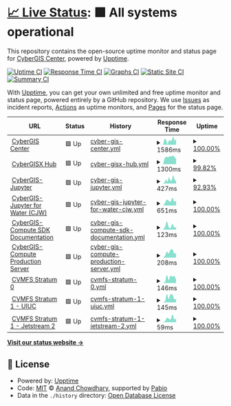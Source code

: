 # [📈 Live Status](https://cybergis.github.io/upptime-monitoring/): <!--live status--> **🟩 All systems operational**

This repository contains the open-source uptime monitor and status page for [CyberGIS Center](http://cybergis.illinois.edu/), powered by [Upptime](https://github.com/upptime/upptime).

[![Uptime CI](https://github.com/cybergis/upptime-monitoring/workflows/Uptime%20CI/badge.svg)](https://github.com/cybergis/upptime-monitoring/actions?query=workflow%3A%22Uptime+CI%22)
[![Response Time CI](https://github.com/cybergis/upptime-monitoring/workflows/Response%20Time%20CI/badge.svg)](https://github.com/cybergis/upptime-monitoring/actions?query=workflow%3A%22Response+Time+CI%22)
[![Graphs CI](https://github.com/cybergis/upptime-monitoring/workflows/Graphs%20CI/badge.svg)](https://github.com/cybergis/upptime-monitoring/actions?query=workflow%3A%22Graphs+CI%22)
[![Static Site CI](https://github.com/cybergis/upptime-monitoring/workflows/Static%20Site%20CI/badge.svg)](https://github.com/cybergis/upptime-monitoring/actions?query=workflow%3A%22Static+Site+CI%22)
[![Summary CI](https://github.com/cybergis/upptime-monitoring/workflows/Summary%20CI/badge.svg)](https://github.com/cybergis/upptime-monitoring/actions?query=workflow%3A%22Summary+CI%22)

With [Upptime](https://upptime.js.org), you can get your own unlimited and free uptime monitor and status page, powered entirely by a GitHub repository. We use [Issues](https://github.com/cybergis/upptime-monitoring/issues) as incident reports, [Actions](https://github.com/cybergis/upptime-monitoring/actions) as uptime monitors, and [Pages](https://cybergis.github.io/upptime-monitoring/) for the status page.

<!--start: status pages-->
<!-- This summary is generated by Upptime (https://github.com/upptime/upptime) -->
<!-- Do not edit this manually, your changes will be overwritten -->
<!-- prettier-ignore -->
| URL | Status | History | Response Time | Uptime |
| --- | ------ | ------- | ------------- | ------ |
| <img alt="" src="https://icons.duckduckgo.com/ip3/cybergis.illinois.edu.ico" height="13"> [CyberGIS Center](https://cybergis.illinois.edu/) | 🟩 Up | [cyber-gis-center.yml](https://github.com/cybergis/upptime-monitoring/commits/HEAD/history/cyber-gis-center.yml) | <details><summary><img alt="Response time graph" src="./graphs/cyber-gis-center/response-time-week.png" height="20"> 1586ms</summary><br><a href="https://cybergis.github.io/upptime-monitoring/history/cyber-gis-center"><img alt="Response time 1128" src="https://img.shields.io/endpoint?url=https%3A%2F%2Fraw.githubusercontent.com%2Fcybergis%2Fupptime-monitoring%2FHEAD%2Fapi%2Fcyber-gis-center%2Fresponse-time.json"></a><br><a href="https://cybergis.github.io/upptime-monitoring/history/cyber-gis-center"><img alt="24-hour response time 2115" src="https://img.shields.io/endpoint?url=https%3A%2F%2Fraw.githubusercontent.com%2Fcybergis%2Fupptime-monitoring%2FHEAD%2Fapi%2Fcyber-gis-center%2Fresponse-time-day.json"></a><br><a href="https://cybergis.github.io/upptime-monitoring/history/cyber-gis-center"><img alt="7-day response time 1586" src="https://img.shields.io/endpoint?url=https%3A%2F%2Fraw.githubusercontent.com%2Fcybergis%2Fupptime-monitoring%2FHEAD%2Fapi%2Fcyber-gis-center%2Fresponse-time-week.json"></a><br><a href="https://cybergis.github.io/upptime-monitoring/history/cyber-gis-center"><img alt="30-day response time 1743" src="https://img.shields.io/endpoint?url=https%3A%2F%2Fraw.githubusercontent.com%2Fcybergis%2Fupptime-monitoring%2FHEAD%2Fapi%2Fcyber-gis-center%2Fresponse-time-month.json"></a><br><a href="https://cybergis.github.io/upptime-monitoring/history/cyber-gis-center"><img alt="1-year response time 1231" src="https://img.shields.io/endpoint?url=https%3A%2F%2Fraw.githubusercontent.com%2Fcybergis%2Fupptime-monitoring%2FHEAD%2Fapi%2Fcyber-gis-center%2Fresponse-time-year.json"></a></details> | <details><summary><a href="https://cybergis.github.io/upptime-monitoring/history/cyber-gis-center">100.00%</a></summary><a href="https://cybergis.github.io/upptime-monitoring/history/cyber-gis-center"><img alt="All-time uptime 99.80%" src="https://img.shields.io/endpoint?url=https%3A%2F%2Fraw.githubusercontent.com%2Fcybergis%2Fupptime-monitoring%2FHEAD%2Fapi%2Fcyber-gis-center%2Fuptime.json"></a><br><a href="https://cybergis.github.io/upptime-monitoring/history/cyber-gis-center"><img alt="24-hour uptime 100.00%" src="https://img.shields.io/endpoint?url=https%3A%2F%2Fraw.githubusercontent.com%2Fcybergis%2Fupptime-monitoring%2FHEAD%2Fapi%2Fcyber-gis-center%2Fuptime-day.json"></a><br><a href="https://cybergis.github.io/upptime-monitoring/history/cyber-gis-center"><img alt="7-day uptime 100.00%" src="https://img.shields.io/endpoint?url=https%3A%2F%2Fraw.githubusercontent.com%2Fcybergis%2Fupptime-monitoring%2FHEAD%2Fapi%2Fcyber-gis-center%2Fuptime-week.json"></a><br><a href="https://cybergis.github.io/upptime-monitoring/history/cyber-gis-center"><img alt="30-day uptime 100.00%" src="https://img.shields.io/endpoint?url=https%3A%2F%2Fraw.githubusercontent.com%2Fcybergis%2Fupptime-monitoring%2FHEAD%2Fapi%2Fcyber-gis-center%2Fuptime-month.json"></a><br><a href="https://cybergis.github.io/upptime-monitoring/history/cyber-gis-center"><img alt="1-year uptime 99.77%" src="https://img.shields.io/endpoint?url=https%3A%2F%2Fraw.githubusercontent.com%2Fcybergis%2Fupptime-monitoring%2FHEAD%2Fapi%2Fcyber-gis-center%2Fuptime-year.json"></a></details>
| <img alt="" src="https://icons.duckduckgo.com/ip3/cybergisxhub.cigi.illinois.edu.ico" height="13"> [CyberGISX Hub](https://cybergisxhub.cigi.illinois.edu/) | 🟩 Up | [cyber-gisx-hub.yml](https://github.com/cybergis/upptime-monitoring/commits/HEAD/history/cyber-gisx-hub.yml) | <details><summary><img alt="Response time graph" src="./graphs/cyber-gisx-hub/response-time-week.png" height="20"> 1300ms</summary><br><a href="https://cybergis.github.io/upptime-monitoring/history/cyber-gisx-hub"><img alt="Response time 2453" src="https://img.shields.io/endpoint?url=https%3A%2F%2Fraw.githubusercontent.com%2Fcybergis%2Fupptime-monitoring%2FHEAD%2Fapi%2Fcyber-gisx-hub%2Fresponse-time.json"></a><br><a href="https://cybergis.github.io/upptime-monitoring/history/cyber-gisx-hub"><img alt="24-hour response time 971" src="https://img.shields.io/endpoint?url=https%3A%2F%2Fraw.githubusercontent.com%2Fcybergis%2Fupptime-monitoring%2FHEAD%2Fapi%2Fcyber-gisx-hub%2Fresponse-time-day.json"></a><br><a href="https://cybergis.github.io/upptime-monitoring/history/cyber-gisx-hub"><img alt="7-day response time 1300" src="https://img.shields.io/endpoint?url=https%3A%2F%2Fraw.githubusercontent.com%2Fcybergis%2Fupptime-monitoring%2FHEAD%2Fapi%2Fcyber-gisx-hub%2Fresponse-time-week.json"></a><br><a href="https://cybergis.github.io/upptime-monitoring/history/cyber-gisx-hub"><img alt="30-day response time 1784" src="https://img.shields.io/endpoint?url=https%3A%2F%2Fraw.githubusercontent.com%2Fcybergis%2Fupptime-monitoring%2FHEAD%2Fapi%2Fcyber-gisx-hub%2Fresponse-time-month.json"></a><br><a href="https://cybergis.github.io/upptime-monitoring/history/cyber-gisx-hub"><img alt="1-year response time 2664" src="https://img.shields.io/endpoint?url=https%3A%2F%2Fraw.githubusercontent.com%2Fcybergis%2Fupptime-monitoring%2FHEAD%2Fapi%2Fcyber-gisx-hub%2Fresponse-time-year.json"></a></details> | <details><summary><a href="https://cybergis.github.io/upptime-monitoring/history/cyber-gisx-hub">99.82%</a></summary><a href="https://cybergis.github.io/upptime-monitoring/history/cyber-gisx-hub"><img alt="All-time uptime 99.72%" src="https://img.shields.io/endpoint?url=https%3A%2F%2Fraw.githubusercontent.com%2Fcybergis%2Fupptime-monitoring%2FHEAD%2Fapi%2Fcyber-gisx-hub%2Fuptime.json"></a><br><a href="https://cybergis.github.io/upptime-monitoring/history/cyber-gisx-hub"><img alt="24-hour uptime 100.00%" src="https://img.shields.io/endpoint?url=https%3A%2F%2Fraw.githubusercontent.com%2Fcybergis%2Fupptime-monitoring%2FHEAD%2Fapi%2Fcyber-gisx-hub%2Fuptime-day.json"></a><br><a href="https://cybergis.github.io/upptime-monitoring/history/cyber-gisx-hub"><img alt="7-day uptime 99.82%" src="https://img.shields.io/endpoint?url=https%3A%2F%2Fraw.githubusercontent.com%2Fcybergis%2Fupptime-monitoring%2FHEAD%2Fapi%2Fcyber-gisx-hub%2Fuptime-week.json"></a><br><a href="https://cybergis.github.io/upptime-monitoring/history/cyber-gisx-hub"><img alt="30-day uptime 99.96%" src="https://img.shields.io/endpoint?url=https%3A%2F%2Fraw.githubusercontent.com%2Fcybergis%2Fupptime-monitoring%2FHEAD%2Fapi%2Fcyber-gisx-hub%2Fuptime-month.json"></a><br><a href="https://cybergis.github.io/upptime-monitoring/history/cyber-gisx-hub"><img alt="1-year uptime 99.68%" src="https://img.shields.io/endpoint?url=https%3A%2F%2Fraw.githubusercontent.com%2Fcybergis%2Fupptime-monitoring%2FHEAD%2Fapi%2Fcyber-gisx-hub%2Fuptime-year.json"></a></details>
| <img alt="" src="https://icons.duckduckgo.com/ip3/cybergisx.cigi.illinois.edu.ico" height="13"> [CyberGIS-Jupyter](https://cybergisx.cigi.illinois.edu) | 🟩 Up | [cyber-gis-jupyter.yml](https://github.com/cybergis/upptime-monitoring/commits/HEAD/history/cyber-gis-jupyter.yml) | <details><summary><img alt="Response time graph" src="./graphs/cyber-gis-jupyter/response-time-week.png" height="20"> 427ms</summary><br><a href="https://cybergis.github.io/upptime-monitoring/history/cyber-gis-jupyter"><img alt="Response time 474" src="https://img.shields.io/endpoint?url=https%3A%2F%2Fraw.githubusercontent.com%2Fcybergis%2Fupptime-monitoring%2FHEAD%2Fapi%2Fcyber-gis-jupyter%2Fresponse-time.json"></a><br><a href="https://cybergis.github.io/upptime-monitoring/history/cyber-gis-jupyter"><img alt="24-hour response time 315" src="https://img.shields.io/endpoint?url=https%3A%2F%2Fraw.githubusercontent.com%2Fcybergis%2Fupptime-monitoring%2FHEAD%2Fapi%2Fcyber-gis-jupyter%2Fresponse-time-day.json"></a><br><a href="https://cybergis.github.io/upptime-monitoring/history/cyber-gis-jupyter"><img alt="7-day response time 427" src="https://img.shields.io/endpoint?url=https%3A%2F%2Fraw.githubusercontent.com%2Fcybergis%2Fupptime-monitoring%2FHEAD%2Fapi%2Fcyber-gis-jupyter%2Fresponse-time-week.json"></a><br><a href="https://cybergis.github.io/upptime-monitoring/history/cyber-gis-jupyter"><img alt="30-day response time 437" src="https://img.shields.io/endpoint?url=https%3A%2F%2Fraw.githubusercontent.com%2Fcybergis%2Fupptime-monitoring%2FHEAD%2Fapi%2Fcyber-gis-jupyter%2Fresponse-time-month.json"></a><br><a href="https://cybergis.github.io/upptime-monitoring/history/cyber-gis-jupyter"><img alt="1-year response time 474" src="https://img.shields.io/endpoint?url=https%3A%2F%2Fraw.githubusercontent.com%2Fcybergis%2Fupptime-monitoring%2FHEAD%2Fapi%2Fcyber-gis-jupyter%2Fresponse-time-year.json"></a></details> | <details><summary><a href="https://cybergis.github.io/upptime-monitoring/history/cyber-gis-jupyter">92.93%</a></summary><a href="https://cybergis.github.io/upptime-monitoring/history/cyber-gis-jupyter"><img alt="All-time uptime 97.75%" src="https://img.shields.io/endpoint?url=https%3A%2F%2Fraw.githubusercontent.com%2Fcybergis%2Fupptime-monitoring%2FHEAD%2Fapi%2Fcyber-gis-jupyter%2Fuptime.json"></a><br><a href="https://cybergis.github.io/upptime-monitoring/history/cyber-gis-jupyter"><img alt="24-hour uptime 100.00%" src="https://img.shields.io/endpoint?url=https%3A%2F%2Fraw.githubusercontent.com%2Fcybergis%2Fupptime-monitoring%2FHEAD%2Fapi%2Fcyber-gis-jupyter%2Fuptime-day.json"></a><br><a href="https://cybergis.github.io/upptime-monitoring/history/cyber-gis-jupyter"><img alt="7-day uptime 92.93%" src="https://img.shields.io/endpoint?url=https%3A%2F%2Fraw.githubusercontent.com%2Fcybergis%2Fupptime-monitoring%2FHEAD%2Fapi%2Fcyber-gis-jupyter%2Fuptime-week.json"></a><br><a href="https://cybergis.github.io/upptime-monitoring/history/cyber-gis-jupyter"><img alt="30-day uptime 98.37%" src="https://img.shields.io/endpoint?url=https%3A%2F%2Fraw.githubusercontent.com%2Fcybergis%2Fupptime-monitoring%2FHEAD%2Fapi%2Fcyber-gis-jupyter%2Fuptime-month.json"></a><br><a href="https://cybergis.github.io/upptime-monitoring/history/cyber-gis-jupyter"><img alt="1-year uptime 97.32%" src="https://img.shields.io/endpoint?url=https%3A%2F%2Fraw.githubusercontent.com%2Fcybergis%2Fupptime-monitoring%2FHEAD%2Fapi%2Fcyber-gis-jupyter%2Fuptime-year.json"></a></details>
| <img alt="" src="https://icons.duckduckgo.com/ip3/go.illinois.edu.ico" height="13"> [CyberGIS-Jupyter for Water (CJW)](http://go.illinois.edu/cybergis-jupyter-water) | 🟩 Up | [cyber-gis-jupyter-for-water-cjw.yml](https://github.com/cybergis/upptime-monitoring/commits/HEAD/history/cyber-gis-jupyter-for-water-cjw.yml) | <details><summary><img alt="Response time graph" src="./graphs/cyber-gis-jupyter-for-water-cjw/response-time-week.png" height="20"> 651ms</summary><br><a href="https://cybergis.github.io/upptime-monitoring/history/cyber-gis-jupyter-for-water-cjw"><img alt="Response time 619" src="https://img.shields.io/endpoint?url=https%3A%2F%2Fraw.githubusercontent.com%2Fcybergis%2Fupptime-monitoring%2FHEAD%2Fapi%2Fcyber-gis-jupyter-for-water-cjw%2Fresponse-time.json"></a><br><a href="https://cybergis.github.io/upptime-monitoring/history/cyber-gis-jupyter-for-water-cjw"><img alt="24-hour response time 670" src="https://img.shields.io/endpoint?url=https%3A%2F%2Fraw.githubusercontent.com%2Fcybergis%2Fupptime-monitoring%2FHEAD%2Fapi%2Fcyber-gis-jupyter-for-water-cjw%2Fresponse-time-day.json"></a><br><a href="https://cybergis.github.io/upptime-monitoring/history/cyber-gis-jupyter-for-water-cjw"><img alt="7-day response time 651" src="https://img.shields.io/endpoint?url=https%3A%2F%2Fraw.githubusercontent.com%2Fcybergis%2Fupptime-monitoring%2FHEAD%2Fapi%2Fcyber-gis-jupyter-for-water-cjw%2Fresponse-time-week.json"></a><br><a href="https://cybergis.github.io/upptime-monitoring/history/cyber-gis-jupyter-for-water-cjw"><img alt="30-day response time 598" src="https://img.shields.io/endpoint?url=https%3A%2F%2Fraw.githubusercontent.com%2Fcybergis%2Fupptime-monitoring%2FHEAD%2Fapi%2Fcyber-gis-jupyter-for-water-cjw%2Fresponse-time-month.json"></a><br><a href="https://cybergis.github.io/upptime-monitoring/history/cyber-gis-jupyter-for-water-cjw"><img alt="1-year response time 614" src="https://img.shields.io/endpoint?url=https%3A%2F%2Fraw.githubusercontent.com%2Fcybergis%2Fupptime-monitoring%2FHEAD%2Fapi%2Fcyber-gis-jupyter-for-water-cjw%2Fresponse-time-year.json"></a></details> | <details><summary><a href="https://cybergis.github.io/upptime-monitoring/history/cyber-gis-jupyter-for-water-cjw">100.00%</a></summary><a href="https://cybergis.github.io/upptime-monitoring/history/cyber-gis-jupyter-for-water-cjw"><img alt="All-time uptime 99.11%" src="https://img.shields.io/endpoint?url=https%3A%2F%2Fraw.githubusercontent.com%2Fcybergis%2Fupptime-monitoring%2FHEAD%2Fapi%2Fcyber-gis-jupyter-for-water-cjw%2Fuptime.json"></a><br><a href="https://cybergis.github.io/upptime-monitoring/history/cyber-gis-jupyter-for-water-cjw"><img alt="24-hour uptime 100.00%" src="https://img.shields.io/endpoint?url=https%3A%2F%2Fraw.githubusercontent.com%2Fcybergis%2Fupptime-monitoring%2FHEAD%2Fapi%2Fcyber-gis-jupyter-for-water-cjw%2Fuptime-day.json"></a><br><a href="https://cybergis.github.io/upptime-monitoring/history/cyber-gis-jupyter-for-water-cjw"><img alt="7-day uptime 100.00%" src="https://img.shields.io/endpoint?url=https%3A%2F%2Fraw.githubusercontent.com%2Fcybergis%2Fupptime-monitoring%2FHEAD%2Fapi%2Fcyber-gis-jupyter-for-water-cjw%2Fuptime-week.json"></a><br><a href="https://cybergis.github.io/upptime-monitoring/history/cyber-gis-jupyter-for-water-cjw"><img alt="30-day uptime 99.96%" src="https://img.shields.io/endpoint?url=https%3A%2F%2Fraw.githubusercontent.com%2Fcybergis%2Fupptime-monitoring%2FHEAD%2Fapi%2Fcyber-gis-jupyter-for-water-cjw%2Fuptime-month.json"></a><br><a href="https://cybergis.github.io/upptime-monitoring/history/cyber-gis-jupyter-for-water-cjw"><img alt="1-year uptime 98.95%" src="https://img.shields.io/endpoint?url=https%3A%2F%2Fraw.githubusercontent.com%2Fcybergis%2Fupptime-monitoring%2FHEAD%2Fapi%2Fcyber-gis-jupyter-for-water-cjw%2Fuptime-year.json"></a></details>
| <img alt="" src="https://icons.duckduckgo.com/ip3/cybergis.github.io.ico" height="13"> [CyberGIS-Compute SDK Documentation](https://cybergis.github.io/cybergis-compute-python-sdk/) | 🟩 Up | [cyber-gis-compute-sdk-documentation.yml](https://github.com/cybergis/upptime-monitoring/commits/HEAD/history/cyber-gis-compute-sdk-documentation.yml) | <details><summary><img alt="Response time graph" src="./graphs/cyber-gis-compute-sdk-documentation/response-time-week.png" height="20"> 123ms</summary><br><a href="https://cybergis.github.io/upptime-monitoring/history/cyber-gis-compute-sdk-documentation"><img alt="Response time 112" src="https://img.shields.io/endpoint?url=https%3A%2F%2Fraw.githubusercontent.com%2Fcybergis%2Fupptime-monitoring%2FHEAD%2Fapi%2Fcyber-gis-compute-sdk-documentation%2Fresponse-time.json"></a><br><a href="https://cybergis.github.io/upptime-monitoring/history/cyber-gis-compute-sdk-documentation"><img alt="24-hour response time 82" src="https://img.shields.io/endpoint?url=https%3A%2F%2Fraw.githubusercontent.com%2Fcybergis%2Fupptime-monitoring%2FHEAD%2Fapi%2Fcyber-gis-compute-sdk-documentation%2Fresponse-time-day.json"></a><br><a href="https://cybergis.github.io/upptime-monitoring/history/cyber-gis-compute-sdk-documentation"><img alt="7-day response time 123" src="https://img.shields.io/endpoint?url=https%3A%2F%2Fraw.githubusercontent.com%2Fcybergis%2Fupptime-monitoring%2FHEAD%2Fapi%2Fcyber-gis-compute-sdk-documentation%2Fresponse-time-week.json"></a><br><a href="https://cybergis.github.io/upptime-monitoring/history/cyber-gis-compute-sdk-documentation"><img alt="30-day response time 142" src="https://img.shields.io/endpoint?url=https%3A%2F%2Fraw.githubusercontent.com%2Fcybergis%2Fupptime-monitoring%2FHEAD%2Fapi%2Fcyber-gis-compute-sdk-documentation%2Fresponse-time-month.json"></a><br><a href="https://cybergis.github.io/upptime-monitoring/history/cyber-gis-compute-sdk-documentation"><img alt="1-year response time 118" src="https://img.shields.io/endpoint?url=https%3A%2F%2Fraw.githubusercontent.com%2Fcybergis%2Fupptime-monitoring%2FHEAD%2Fapi%2Fcyber-gis-compute-sdk-documentation%2Fresponse-time-year.json"></a></details> | <details><summary><a href="https://cybergis.github.io/upptime-monitoring/history/cyber-gis-compute-sdk-documentation">100.00%</a></summary><a href="https://cybergis.github.io/upptime-monitoring/history/cyber-gis-compute-sdk-documentation"><img alt="All-time uptime 100.00%" src="https://img.shields.io/endpoint?url=https%3A%2F%2Fraw.githubusercontent.com%2Fcybergis%2Fupptime-monitoring%2FHEAD%2Fapi%2Fcyber-gis-compute-sdk-documentation%2Fuptime.json"></a><br><a href="https://cybergis.github.io/upptime-monitoring/history/cyber-gis-compute-sdk-documentation"><img alt="24-hour uptime 100.00%" src="https://img.shields.io/endpoint?url=https%3A%2F%2Fraw.githubusercontent.com%2Fcybergis%2Fupptime-monitoring%2FHEAD%2Fapi%2Fcyber-gis-compute-sdk-documentation%2Fuptime-day.json"></a><br><a href="https://cybergis.github.io/upptime-monitoring/history/cyber-gis-compute-sdk-documentation"><img alt="7-day uptime 100.00%" src="https://img.shields.io/endpoint?url=https%3A%2F%2Fraw.githubusercontent.com%2Fcybergis%2Fupptime-monitoring%2FHEAD%2Fapi%2Fcyber-gis-compute-sdk-documentation%2Fuptime-week.json"></a><br><a href="https://cybergis.github.io/upptime-monitoring/history/cyber-gis-compute-sdk-documentation"><img alt="30-day uptime 100.00%" src="https://img.shields.io/endpoint?url=https%3A%2F%2Fraw.githubusercontent.com%2Fcybergis%2Fupptime-monitoring%2FHEAD%2Fapi%2Fcyber-gis-compute-sdk-documentation%2Fuptime-month.json"></a><br><a href="https://cybergis.github.io/upptime-monitoring/history/cyber-gis-compute-sdk-documentation"><img alt="1-year uptime 100.00%" src="https://img.shields.io/endpoint?url=https%3A%2F%2Fraw.githubusercontent.com%2Fcybergis%2Fupptime-monitoring%2FHEAD%2Fapi%2Fcyber-gis-compute-sdk-documentation%2Fuptime-year.json"></a></details>
| <img alt="" src="https://icons.duckduckgo.com/ip3/cgjobsup.cigi.illinois.edu.ico" height="13"> [CyberGIS-Compute Production Server](https://cgjobsup.cigi.illinois.edu/v2/) | 🟩 Up | [cyber-gis-compute-production-server.yml](https://github.com/cybergis/upptime-monitoring/commits/HEAD/history/cyber-gis-compute-production-server.yml) | <details><summary><img alt="Response time graph" src="./graphs/cyber-gis-compute-production-server/response-time-week.png" height="20"> 208ms</summary><br><a href="https://cybergis.github.io/upptime-monitoring/history/cyber-gis-compute-production-server"><img alt="Response time 197" src="https://img.shields.io/endpoint?url=https%3A%2F%2Fraw.githubusercontent.com%2Fcybergis%2Fupptime-monitoring%2FHEAD%2Fapi%2Fcyber-gis-compute-production-server%2Fresponse-time.json"></a><br><a href="https://cybergis.github.io/upptime-monitoring/history/cyber-gis-compute-production-server"><img alt="24-hour response time 177" src="https://img.shields.io/endpoint?url=https%3A%2F%2Fraw.githubusercontent.com%2Fcybergis%2Fupptime-monitoring%2FHEAD%2Fapi%2Fcyber-gis-compute-production-server%2Fresponse-time-day.json"></a><br><a href="https://cybergis.github.io/upptime-monitoring/history/cyber-gis-compute-production-server"><img alt="7-day response time 208" src="https://img.shields.io/endpoint?url=https%3A%2F%2Fraw.githubusercontent.com%2Fcybergis%2Fupptime-monitoring%2FHEAD%2Fapi%2Fcyber-gis-compute-production-server%2Fresponse-time-week.json"></a><br><a href="https://cybergis.github.io/upptime-monitoring/history/cyber-gis-compute-production-server"><img alt="30-day response time 204" src="https://img.shields.io/endpoint?url=https%3A%2F%2Fraw.githubusercontent.com%2Fcybergis%2Fupptime-monitoring%2FHEAD%2Fapi%2Fcyber-gis-compute-production-server%2Fresponse-time-month.json"></a><br><a href="https://cybergis.github.io/upptime-monitoring/history/cyber-gis-compute-production-server"><img alt="1-year response time 198" src="https://img.shields.io/endpoint?url=https%3A%2F%2Fraw.githubusercontent.com%2Fcybergis%2Fupptime-monitoring%2FHEAD%2Fapi%2Fcyber-gis-compute-production-server%2Fresponse-time-year.json"></a></details> | <details><summary><a href="https://cybergis.github.io/upptime-monitoring/history/cyber-gis-compute-production-server">100.00%</a></summary><a href="https://cybergis.github.io/upptime-monitoring/history/cyber-gis-compute-production-server"><img alt="All-time uptime 99.92%" src="https://img.shields.io/endpoint?url=https%3A%2F%2Fraw.githubusercontent.com%2Fcybergis%2Fupptime-monitoring%2FHEAD%2Fapi%2Fcyber-gis-compute-production-server%2Fuptime.json"></a><br><a href="https://cybergis.github.io/upptime-monitoring/history/cyber-gis-compute-production-server"><img alt="24-hour uptime 100.00%" src="https://img.shields.io/endpoint?url=https%3A%2F%2Fraw.githubusercontent.com%2Fcybergis%2Fupptime-monitoring%2FHEAD%2Fapi%2Fcyber-gis-compute-production-server%2Fuptime-day.json"></a><br><a href="https://cybergis.github.io/upptime-monitoring/history/cyber-gis-compute-production-server"><img alt="7-day uptime 100.00%" src="https://img.shields.io/endpoint?url=https%3A%2F%2Fraw.githubusercontent.com%2Fcybergis%2Fupptime-monitoring%2FHEAD%2Fapi%2Fcyber-gis-compute-production-server%2Fuptime-week.json"></a><br><a href="https://cybergis.github.io/upptime-monitoring/history/cyber-gis-compute-production-server"><img alt="30-day uptime 100.00%" src="https://img.shields.io/endpoint?url=https%3A%2F%2Fraw.githubusercontent.com%2Fcybergis%2Fupptime-monitoring%2FHEAD%2Fapi%2Fcyber-gis-compute-production-server%2Fuptime-month.json"></a><br><a href="https://cybergis.github.io/upptime-monitoring/history/cyber-gis-compute-production-server"><img alt="1-year uptime 99.90%" src="https://img.shields.io/endpoint?url=https%3A%2F%2Fraw.githubusercontent.com%2Fcybergis%2Fupptime-monitoring%2FHEAD%2Fapi%2Fcyber-gis-compute-production-server%2Fuptime-year.json"></a></details>
| <img alt="" src="https://icons.duckduckgo.com/ip3/cvmfs.cigi.illinois.edu.ico" height="13"> [CVMFS Stratum 0](http://cvmfs.cigi.illinois.edu/cvmfs/info/v1/repositories.json) | 🟩 Up | [cvmfs-stratum-0.yml](https://github.com/cybergis/upptime-monitoring/commits/HEAD/history/cvmfs-stratum-0.yml) | <details><summary><img alt="Response time graph" src="./graphs/cvmfs-stratum-0/response-time-week.png" height="20"> 146ms</summary><br><a href="https://cybergis.github.io/upptime-monitoring/history/cvmfs-stratum-0"><img alt="Response time 111" src="https://img.shields.io/endpoint?url=https%3A%2F%2Fraw.githubusercontent.com%2Fcybergis%2Fupptime-monitoring%2FHEAD%2Fapi%2Fcvmfs-stratum-0%2Fresponse-time.json"></a><br><a href="https://cybergis.github.io/upptime-monitoring/history/cvmfs-stratum-0"><img alt="24-hour response time 88" src="https://img.shields.io/endpoint?url=https%3A%2F%2Fraw.githubusercontent.com%2Fcybergis%2Fupptime-monitoring%2FHEAD%2Fapi%2Fcvmfs-stratum-0%2Fresponse-time-day.json"></a><br><a href="https://cybergis.github.io/upptime-monitoring/history/cvmfs-stratum-0"><img alt="7-day response time 146" src="https://img.shields.io/endpoint?url=https%3A%2F%2Fraw.githubusercontent.com%2Fcybergis%2Fupptime-monitoring%2FHEAD%2Fapi%2Fcvmfs-stratum-0%2Fresponse-time-week.json"></a><br><a href="https://cybergis.github.io/upptime-monitoring/history/cvmfs-stratum-0"><img alt="30-day response time 110" src="https://img.shields.io/endpoint?url=https%3A%2F%2Fraw.githubusercontent.com%2Fcybergis%2Fupptime-monitoring%2FHEAD%2Fapi%2Fcvmfs-stratum-0%2Fresponse-time-month.json"></a><br><a href="https://cybergis.github.io/upptime-monitoring/history/cvmfs-stratum-0"><img alt="1-year response time 111" src="https://img.shields.io/endpoint?url=https%3A%2F%2Fraw.githubusercontent.com%2Fcybergis%2Fupptime-monitoring%2FHEAD%2Fapi%2Fcvmfs-stratum-0%2Fresponse-time-year.json"></a></details> | <details><summary><a href="https://cybergis.github.io/upptime-monitoring/history/cvmfs-stratum-0">100.00%</a></summary><a href="https://cybergis.github.io/upptime-monitoring/history/cvmfs-stratum-0"><img alt="All-time uptime 99.94%" src="https://img.shields.io/endpoint?url=https%3A%2F%2Fraw.githubusercontent.com%2Fcybergis%2Fupptime-monitoring%2FHEAD%2Fapi%2Fcvmfs-stratum-0%2Fuptime.json"></a><br><a href="https://cybergis.github.io/upptime-monitoring/history/cvmfs-stratum-0"><img alt="24-hour uptime 100.00%" src="https://img.shields.io/endpoint?url=https%3A%2F%2Fraw.githubusercontent.com%2Fcybergis%2Fupptime-monitoring%2FHEAD%2Fapi%2Fcvmfs-stratum-0%2Fuptime-day.json"></a><br><a href="https://cybergis.github.io/upptime-monitoring/history/cvmfs-stratum-0"><img alt="7-day uptime 100.00%" src="https://img.shields.io/endpoint?url=https%3A%2F%2Fraw.githubusercontent.com%2Fcybergis%2Fupptime-monitoring%2FHEAD%2Fapi%2Fcvmfs-stratum-0%2Fuptime-week.json"></a><br><a href="https://cybergis.github.io/upptime-monitoring/history/cvmfs-stratum-0"><img alt="30-day uptime 100.00%" src="https://img.shields.io/endpoint?url=https%3A%2F%2Fraw.githubusercontent.com%2Fcybergis%2Fupptime-monitoring%2FHEAD%2Fapi%2Fcvmfs-stratum-0%2Fuptime-month.json"></a><br><a href="https://cybergis.github.io/upptime-monitoring/history/cvmfs-stratum-0"><img alt="1-year uptime 99.93%" src="https://img.shields.io/endpoint?url=https%3A%2F%2Fraw.githubusercontent.com%2Fcybergis%2Fupptime-monitoring%2FHEAD%2Fapi%2Fcvmfs-stratum-0%2Fuptime-year.json"></a></details>
| <img alt="" src="https://icons.duckduckgo.com/ip3/cvmfstr1.cigi.illinois.edu.ico" height="13"> [CVMFS Stratum 1 - UIUC](http://cvmfstr1.cigi.illinois.edu/cvmfs/info/v1/repositories.json) | 🟩 Up | [cvmfs-stratum-1-uiuc.yml](https://github.com/cybergis/upptime-monitoring/commits/HEAD/history/cvmfs-stratum-1-uiuc.yml) | <details><summary><img alt="Response time graph" src="./graphs/cvmfs-stratum-1-uiuc/response-time-week.png" height="20"> 145ms</summary><br><a href="https://cybergis.github.io/upptime-monitoring/history/cvmfs-stratum-1-uiuc"><img alt="Response time 112" src="https://img.shields.io/endpoint?url=https%3A%2F%2Fraw.githubusercontent.com%2Fcybergis%2Fupptime-monitoring%2FHEAD%2Fapi%2Fcvmfs-stratum-1-uiuc%2Fresponse-time.json"></a><br><a href="https://cybergis.github.io/upptime-monitoring/history/cvmfs-stratum-1-uiuc"><img alt="24-hour response time 101" src="https://img.shields.io/endpoint?url=https%3A%2F%2Fraw.githubusercontent.com%2Fcybergis%2Fupptime-monitoring%2FHEAD%2Fapi%2Fcvmfs-stratum-1-uiuc%2Fresponse-time-day.json"></a><br><a href="https://cybergis.github.io/upptime-monitoring/history/cvmfs-stratum-1-uiuc"><img alt="7-day response time 145" src="https://img.shields.io/endpoint?url=https%3A%2F%2Fraw.githubusercontent.com%2Fcybergis%2Fupptime-monitoring%2FHEAD%2Fapi%2Fcvmfs-stratum-1-uiuc%2Fresponse-time-week.json"></a><br><a href="https://cybergis.github.io/upptime-monitoring/history/cvmfs-stratum-1-uiuc"><img alt="30-day response time 114" src="https://img.shields.io/endpoint?url=https%3A%2F%2Fraw.githubusercontent.com%2Fcybergis%2Fupptime-monitoring%2FHEAD%2Fapi%2Fcvmfs-stratum-1-uiuc%2Fresponse-time-month.json"></a><br><a href="https://cybergis.github.io/upptime-monitoring/history/cvmfs-stratum-1-uiuc"><img alt="1-year response time 112" src="https://img.shields.io/endpoint?url=https%3A%2F%2Fraw.githubusercontent.com%2Fcybergis%2Fupptime-monitoring%2FHEAD%2Fapi%2Fcvmfs-stratum-1-uiuc%2Fresponse-time-year.json"></a></details> | <details><summary><a href="https://cybergis.github.io/upptime-monitoring/history/cvmfs-stratum-1-uiuc">100.00%</a></summary><a href="https://cybergis.github.io/upptime-monitoring/history/cvmfs-stratum-1-uiuc"><img alt="All-time uptime 99.88%" src="https://img.shields.io/endpoint?url=https%3A%2F%2Fraw.githubusercontent.com%2Fcybergis%2Fupptime-monitoring%2FHEAD%2Fapi%2Fcvmfs-stratum-1-uiuc%2Fuptime.json"></a><br><a href="https://cybergis.github.io/upptime-monitoring/history/cvmfs-stratum-1-uiuc"><img alt="24-hour uptime 100.00%" src="https://img.shields.io/endpoint?url=https%3A%2F%2Fraw.githubusercontent.com%2Fcybergis%2Fupptime-monitoring%2FHEAD%2Fapi%2Fcvmfs-stratum-1-uiuc%2Fuptime-day.json"></a><br><a href="https://cybergis.github.io/upptime-monitoring/history/cvmfs-stratum-1-uiuc"><img alt="7-day uptime 100.00%" src="https://img.shields.io/endpoint?url=https%3A%2F%2Fraw.githubusercontent.com%2Fcybergis%2Fupptime-monitoring%2FHEAD%2Fapi%2Fcvmfs-stratum-1-uiuc%2Fuptime-week.json"></a><br><a href="https://cybergis.github.io/upptime-monitoring/history/cvmfs-stratum-1-uiuc"><img alt="30-day uptime 100.00%" src="https://img.shields.io/endpoint?url=https%3A%2F%2Fraw.githubusercontent.com%2Fcybergis%2Fupptime-monitoring%2FHEAD%2Fapi%2Fcvmfs-stratum-1-uiuc%2Fuptime-month.json"></a><br><a href="https://cybergis.github.io/upptime-monitoring/history/cvmfs-stratum-1-uiuc"><img alt="1-year uptime 99.86%" src="https://img.shields.io/endpoint?url=https%3A%2F%2Fraw.githubusercontent.com%2Fcybergis%2Fupptime-monitoring%2FHEAD%2Fapi%2Fcvmfs-stratum-1-uiuc%2Fuptime-year.json"></a></details>
| <img alt="" src="https://icons.duckduckgo.com/ip3/149.165.152.146.ico" height="13"> [CVMFS Stratum 1 - Jetstream 2](http://149.165.152.146/cvmfs/info/v1/repositories.json) | 🟩 Up | [cvmfs-stratum-1-jetstream-2.yml](https://github.com/cybergis/upptime-monitoring/commits/HEAD/history/cvmfs-stratum-1-jetstream-2.yml) | <details><summary><img alt="Response time graph" src="./graphs/cvmfs-stratum-1-jetstream-2/response-time-week.png" height="20"> 59ms</summary><br><a href="https://cybergis.github.io/upptime-monitoring/history/cvmfs-stratum-1-jetstream-2"><img alt="Response time 59" src="https://img.shields.io/endpoint?url=https%3A%2F%2Fraw.githubusercontent.com%2Fcybergis%2Fupptime-monitoring%2FHEAD%2Fapi%2Fcvmfs-stratum-1-jetstream-2%2Fresponse-time.json"></a><br><a href="https://cybergis.github.io/upptime-monitoring/history/cvmfs-stratum-1-jetstream-2"><img alt="24-hour response time 56" src="https://img.shields.io/endpoint?url=https%3A%2F%2Fraw.githubusercontent.com%2Fcybergis%2Fupptime-monitoring%2FHEAD%2Fapi%2Fcvmfs-stratum-1-jetstream-2%2Fresponse-time-day.json"></a><br><a href="https://cybergis.github.io/upptime-monitoring/history/cvmfs-stratum-1-jetstream-2"><img alt="7-day response time 59" src="https://img.shields.io/endpoint?url=https%3A%2F%2Fraw.githubusercontent.com%2Fcybergis%2Fupptime-monitoring%2FHEAD%2Fapi%2Fcvmfs-stratum-1-jetstream-2%2Fresponse-time-week.json"></a><br><a href="https://cybergis.github.io/upptime-monitoring/history/cvmfs-stratum-1-jetstream-2"><img alt="30-day response time 59" src="https://img.shields.io/endpoint?url=https%3A%2F%2Fraw.githubusercontent.com%2Fcybergis%2Fupptime-monitoring%2FHEAD%2Fapi%2Fcvmfs-stratum-1-jetstream-2%2Fresponse-time-month.json"></a><br><a href="https://cybergis.github.io/upptime-monitoring/history/cvmfs-stratum-1-jetstream-2"><img alt="1-year response time 58" src="https://img.shields.io/endpoint?url=https%3A%2F%2Fraw.githubusercontent.com%2Fcybergis%2Fupptime-monitoring%2FHEAD%2Fapi%2Fcvmfs-stratum-1-jetstream-2%2Fresponse-time-year.json"></a></details> | <details><summary><a href="https://cybergis.github.io/upptime-monitoring/history/cvmfs-stratum-1-jetstream-2">100.00%</a></summary><a href="https://cybergis.github.io/upptime-monitoring/history/cvmfs-stratum-1-jetstream-2"><img alt="All-time uptime 99.49%" src="https://img.shields.io/endpoint?url=https%3A%2F%2Fraw.githubusercontent.com%2Fcybergis%2Fupptime-monitoring%2FHEAD%2Fapi%2Fcvmfs-stratum-1-jetstream-2%2Fuptime.json"></a><br><a href="https://cybergis.github.io/upptime-monitoring/history/cvmfs-stratum-1-jetstream-2"><img alt="24-hour uptime 100.00%" src="https://img.shields.io/endpoint?url=https%3A%2F%2Fraw.githubusercontent.com%2Fcybergis%2Fupptime-monitoring%2FHEAD%2Fapi%2Fcvmfs-stratum-1-jetstream-2%2Fuptime-day.json"></a><br><a href="https://cybergis.github.io/upptime-monitoring/history/cvmfs-stratum-1-jetstream-2"><img alt="7-day uptime 100.00%" src="https://img.shields.io/endpoint?url=https%3A%2F%2Fraw.githubusercontent.com%2Fcybergis%2Fupptime-monitoring%2FHEAD%2Fapi%2Fcvmfs-stratum-1-jetstream-2%2Fuptime-week.json"></a><br><a href="https://cybergis.github.io/upptime-monitoring/history/cvmfs-stratum-1-jetstream-2"><img alt="30-day uptime 100.00%" src="https://img.shields.io/endpoint?url=https%3A%2F%2Fraw.githubusercontent.com%2Fcybergis%2Fupptime-monitoring%2FHEAD%2Fapi%2Fcvmfs-stratum-1-jetstream-2%2Fuptime-month.json"></a><br><a href="https://cybergis.github.io/upptime-monitoring/history/cvmfs-stratum-1-jetstream-2"><img alt="1-year uptime 99.40%" src="https://img.shields.io/endpoint?url=https%3A%2F%2Fraw.githubusercontent.com%2Fcybergis%2Fupptime-monitoring%2FHEAD%2Fapi%2Fcvmfs-stratum-1-jetstream-2%2Fuptime-year.json"></a></details>

<!--end: status pages-->

[**Visit our status website →**](https://cybergis.github.io/upptime-monitoring/)

## 📄 License

- Powered by: [Upptime](https://github.com/upptime/upptime)
- Code: [MIT](./LICENSE) © [Anand Chowdhary](https://anandchowdhary.com), supported by [Pabio](https://pabio.com)
- Data in the `./history` directory: [Open Database License](https://opendatacommons.org/licenses/odbl/1-0/)
